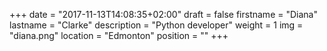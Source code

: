 +++
date = "2017-11-13T14:08:35+02:00"
draft = false
firstname = "Diana"
lastname = "Clarke"
description = "Python developer"
weight = 1
img = "diana.png"
location = "Edmonton"
position = ""
+++
